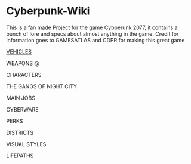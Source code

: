 # Cyberpunk-Wiki

This is a fan made Project for the game Cybperunk 2077, it contains a bunch of lore and specs about almost anything in the game.
Credit for information goes to GAMESATLAS and CDPR for making this great game

[VEHICLES](./VEHICLES/Vehicle%20over%20view.md)

WEAPONS @

CHARACTERS 

THE GANGS OF NIGHT CITY

MAIN JOBS

CYBERWARE 

PERKS

DISTRICTS 

VISUAL STYLES

LIFEPATHS

